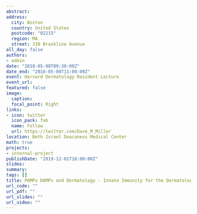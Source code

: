 ```yaml
---
abstract: 
address: 
  city: Boston
  country: United States
  postcode: "02215"
  region: MA
  street: 330 Brookline Avenue
all_day: false
authors: 
- admin
date: "2018-05-08T09:30:00Z"
date_end: "2018-05-08T11:00:00Z"
event: Harvard Dermatology Resident Lecture
event_url: 
featured: false
image:
  caption: 
  focal_point: Right
links:
- icon: twitter
  icon_pack: fab
  name: Follow
  url: https://twitter.com/Dave_M_Miller
location: Beth Israel Deaconess Medical Center
math: true
projects:
- internal-project
publishDate: "2019-12-01T18:00:00Z"
slides: 
summary: 
tags: []
title: PAMPs DAMPs and Dermatology - Innate Immunity for the Dermatologist
url_code: ""
url_pdf: ""
url_slides: ""
url_video: ""
---
```

